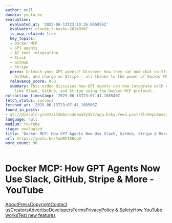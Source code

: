 ```yaml
---
author: null
domain: youtu.be
evaluation:
  evaluated_at: '2025-06-13T23:10:26.865056Z'
  evaluator: claude-3-haiku-20240307
  is_mcp_related: true
  key_topics:
  - Docker MCP
  - GPT agents
  - AI tool integration
  - Slack
  - GitHub
  - Stripe
  perex: Unleash your GPT agents! Discover how they can now chat on Slack, code on
    GitHub, and charge on Stripe - all thanks to the power of Docker MCP.
  relevance_score: 0.8
  summary: This video discusses how GPT agents can now integrate with external tools
    like Slack, GitHub, and Stripe using the Docker MCP protocol.
extraction_timestamp: '2025-06-13T23:07:41.168540Z'
fetch_status: success
fetched_at: '2025-06-13T23:07:41.168566Z'
found_in_posts:
- at://did:plc:yzsm7aifdmbnrs4okma2y3k7/app.bsky.feed.post/3lr6epo2oms2d
language: null
medium: YouTube
stage: evaluated
title: 'Docker MCP: How GPT Agents Now Use Slack, GitHub, Stripe & More - YouTube'
url: https://youtu.be/YwURFI88sq0
word_count: 90
---
```


# Docker MCP: How GPT Agents Now Use Slack, GitHub, Stripe & More - YouTube

[About](https://www.youtube.com/about/)[Press](https://www.youtube.com/about/press/)[Copyright](https://www.youtube.com/about/copyright/)[Contact us](/t/contact_us/)[Creators](https://www.youtube.com/creators/)[Advertise](https://www.youtube.com/ads/)[Developers](https://developers.google.com/youtube)[Terms](/t/terms)[Privacy](/t/privacy)[Policy & Safety](https://www.youtube.com/about/policies/)[How YouTube works](https://www.youtube.com/howyoutubeworks?utm_campaign=ytgen&utm_source=ythp&utm_medium=LeftNav&utm_content=txt&u=https%3A%2F%2Fwww.youtube.com%2Fhowyoutubeworks%3Futm_source%3Dythp%26utm_medium%3DLeftNav%26utm_campaign%3Dytgen)[Test new features](/new)
